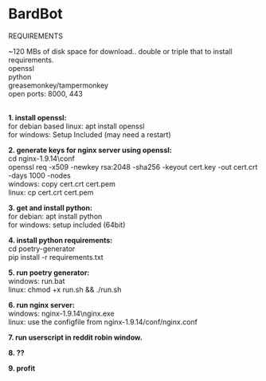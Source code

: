 # BardBot

REQUIREMENTS

~120 MBs of disk space for download.. double or triple that to install requirements. <br />
openssl <br />
python <br />
greasemonkey/tampermonkey <br />
open ports: 8000, 443 <br /> <br />


**1. install openssl:** <br />
for debian based linux: apt install openssl <br />
for windows: Setup Included (may need a restart) <br />

**2. generate keys for nginx server using openssl:** <br />
cd nginx-1.9.14\conf <br />
openssl req -x509 -newkey rsa:2048 -sha256 -keyout cert.key -out cert.crt -days 1000 -nodes <br />
windows: copy cert.crt cert.pem <br />
linux: cp cert.crt cert.pem <br />

**3. get and install python:** <br />
for debian: apt install python <br />
for windows: setup included (64bit) <br />

**4. install python requirements:** <br />
cd poetry-generator <br />
pip install -r requirements.txt <br />

**5. run poetry generator:** <br />
windows: run.bat <br />
linux: chmod +x run.sh && ./run.sh <br />

**6. run nginx server:** <br />
windows: nginx-1.9.14\nginx.exe <br />
linux: use the configfile from nginx-1.9.14/conf/nginx.conf <br />

**7. run userscript in reddit robin window.** <br />

**8. ??**<br />

**9. profit**
